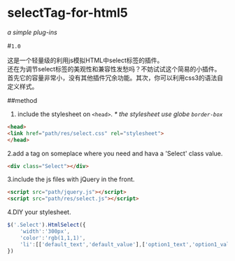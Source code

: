 # selectTag-for-html5

_a simple plug-ins_

#`1.0`

这是一个轻量级的利用js模拟HTML中select标签的插件。<br>
还在为调节select标签的美观性和兼容性发愁吗？不妨试试这个简易的小插件。<br>
首先它的容量非常小，没有其他插件冗余功能。其次，你可以利用css3的语法自定义样式。

##method
1. include the stylesheet on `<head>`.
_* the stylesheet use globe `border-box`_

```html
<head>
<link href="path/res/select.css" rel="stylesheet">
</head>
```

2.add a tag on someplace where you need and hava a 'Select' class value.

```html
<div class="Select"></div>
```

3.include the js files with jQuery in the front.

```html
<script src="path/jquery.js"></script>
<script src="path/res/select.js"></script>
```

4.DIY your stylesheet.

```javascript
$('.Select').HtmlSelect({
	'width':'300px',
	'color':'rgb(1,1,1)',
	'li':[['default_text','default_value'],['option1_text','option1_value'],['option2_text','option2_value']]
})
```
